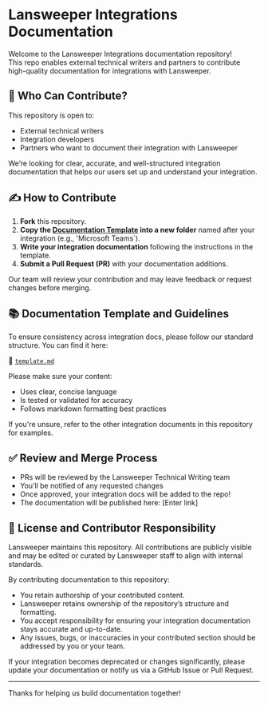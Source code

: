 # Lansweeper Integrations Documentation

Welcome to the Lansweeper Integrations documentation repository!  
This repo enables external technical writers and partners to contribute high-quality documentation for integrations with Lansweeper.

## 👥 Who Can Contribute?

This repository is open to:
- External technical writers
- Integration developers
- Partners who want to document their integration with Lansweeper

We’re looking for clear, accurate, and well-structured integration documentation that helps our users set up and understand your integration.

## ✍️ How to Contribute

1. **Fork** this repository.
2. **Copy the [Documentation Template](/template.md) into a new folder** named after your integration (e.g., 'Microsoft Teams`).
3. **Write your integration documentation** following the instructions in the template.
4. **Submit a Pull Request (PR)** with your documentation additions.

Our team will review your contribution and may leave feedback or request changes before merging.

## 📚 Documentation Template and Guidelines

To ensure consistency across integration docs, please follow our standard structure. You can find it here:

📄 [`template.md`](/template.md)

Please make sure your content:
- Uses clear, concise language
- Is tested or validated for accuracy
- Follows markdown formatting best practices

If you're unsure, refer to the other integration documents in this repository for examples.

## ✅ Review and Merge Process

- PRs will be reviewed by the Lansweeper Technical Writing team
- You’ll be notified of any requested changes
- Once approved, your integration docs will be added to the repo!
- The documentation will be published here: [Enter link]

## 📜 License and Contributor Responsibility

Lansweeper maintains this repository. All contributions are publicly visible and may be edited or curated by Lansweeper staff to align with internal standards.

By contributing documentation to this repository:

- You retain authorship of your contributed content.
- Lansweeper retains ownership of the repository’s structure and formatting.
- You accept responsibility for ensuring your integration documentation stays accurate and up-to-date.
- Any issues, bugs, or inaccuracies in your contributed section should be addressed by you or your team.

If your integration becomes deprecated or changes significantly, please update your documentation or notify us via a GitHub Issue or Pull Request.

---

Thanks for helping us build documentation together!
